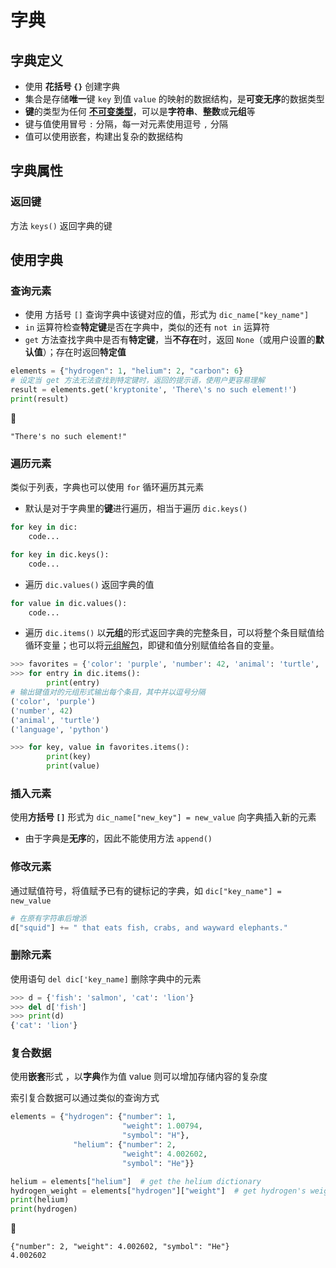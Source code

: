 # 字典

## 字典定义
* 使用 **花括号 `{}`** 创建字典
* 集合是存储**唯一**键 `key` 到值 `value` 的映射的数据结构，是**可变无序**的数据类型
* **键**的类型为任何 **[不可变类型](./列表.md)**，可以是**字符串**、**整数**或**元组**等
* 键与值使用冒号 `:` 分隔，每一对元素使用逗号 `,` 分隔
* 值可以使用嵌套，构建出复杂的数据结构

## 字典属性

### 返回键
方法 `keys()` 返回字典的键

## 使用字典

### 查询元素
* 使用 方括号 `[]` 查询字典中该键对应的值，形式为 `dic_name["key_name"]`
* `in` 运算符检查**特定键**是否在字典中，类似的还有 `not in` 运算符
* `get` 方法查找字典中是否有**特定键**，当**不存在**时，返回 `None`（或用户设置的**默认值**）；存在时返回**特定值**

```python
elements = {"hydrogen": 1, "helium": 2, "carbon": 6}
# 设定当 get 方法无法查找到特定键时，返回的提示语，使用户更容易理解
result = elements.get('kryptonite', 'There\'s no such element!')
print(result)
```

:hammer:

```shell
"There's no such element!"
```
### 遍历元素
类似于列表，字典也可以使用 `for` 循环遍历其元素

* 默认是对于字典里的**键**进行遍历，相当于遍历 `dic.keys()`

```python
for key in dic:
    code...

for key in dic.keys():
    code...
```

* 遍历 `dic.values()` 返回字典的值

```python
for value in dic.values():
    code...
```

* 遍历 `dic.items()` 以**元组**的形式返回字典的完整条目，可以将整个条目赋值给循环变量；也可以将[元组解包](./元组.md)，即键和值分别赋值给各自的变量。

```python
>>> favorites = {'color': 'purple', 'number': 42, 'animal': 'turtle', 'language': 'python'}
>>> for entry in dic.items():
        print(entry)
# 输出键值对的元组形式输出每个条目，其中并以逗号分隔
('color', 'purple')
('number', 42)
('animal', 'turtle')
('language', 'python')

>>> for key, value in favorites.items():
        print(key)
        print(value)
```

### 插入元素
使用**方括号 `[]`** 形式为 `dic_name["new_key"] = new_value` 向字典插入新的元素
* 由于字典是**无序**的，因此不能使用方法 `append()`

### 修改元素
通过赋值符号，将值赋予已有的键标记的字典，如 `dic["key_name"] = new_value`

```python
# 在原有字符串后增添
d["squid"] += " that eats fish, crabs, and wayward elephants."
```

### 删除元素
使用语句 `del dic['key_name]` 删除字典中的元素

```python
>>> d = {'fish': 'salmon', 'cat': 'lion'}
>>> del d['fish']
>>> print(d)
{'cat': 'lion'}
```

### 复合数据
使用**嵌套**形式 ，以**字典**作为值 value 则可以增加存储内容的复杂度

索引复合数据可以通过类似的查询方式

```python
elements = {"hydrogen": {"number": 1,
                         "weight": 1.00794,
                         "symbol": "H"},
              "helium": {"number": 2,
                         "weight": 4.002602,
                         "symbol": "He"}}

helium = elements["helium"]  # get the helium dictionary
hydrogen_weight = elements["hydrogen"]["weight"]  # get hydrogen's weight
print(helium)
print(hydrogen)
```

:hammer:

```shell
{"number": 2, "weight": 4.002602, "symbol": "He"}
4.002602
```

